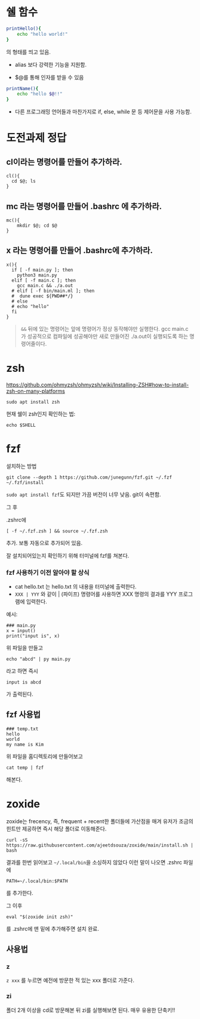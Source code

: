 # 쉘 함수

```bash
printHello(){
    echo "hello world!"
}
```
의 형태를 띄고 있음.

- alias 보다 강력한 기능을 지원함.

- $@를 통해 인자를 받을 수 있음

```bash
printName(){
    echo "hello $@!!"
}
```

- 다른 프로그래밍 언어들과 마찬가지로 if, else, while 문 등 제어문을 사용 가능함.

# 도전과제 정답
## cl이라는 명령어를 만들어 추가하라.
```
cl(){
  cd $@; ls
}
```
## mc 라는 명령어를 만들어 .bashrc 에 추가하라.
```
mc(){
    mkdir $@; cd $@
}
```

## x 라는 명령어를 만들어 .bashrc에 추가하라.
```
x(){
  if [ -f main.py ]; then
    python3 main.py
  elif [ -f main.c ]; then
    gcc main.c && ./a.out
  # elif [ -f bin/main.ml ]; then
  #  dune exec ${PWD##*/}
  # else
  # echo "hello"
  fi
}
```

> `&&` 뒤에 있는 명령어는 앞에 명령어가 정상 동작해야만 실행한다.
> gcc main.c 가 성공적으로 컴파일에 성공해야만 새로 만들어진 ./a.out이 실행되도록 하는 명령어줄이다. 

# zsh
https://github.com/ohmyzsh/ohmyzsh/wiki/Installing-ZSH#how-to-install-zsh-on-many-platforms

```
sudo apt install zsh
```

현재 쉘이 zsh인지 확인하는 법:
```
echo $SHELL
```

# fzf
설치하는 방법
```
git clone --depth 1 https://github.com/junegunn/fzf.git ~/.fzf
~/.fzf/install
``` 

`sudo apt install fzf`도 되지만 가끔 버전이 너무 낮음. git이 속편함.

그 후

.zshrc에
```
[ -f ~/.fzf.zsh ] && source ~/.fzf.zsh
```
추가. 보통 자동으로 추가되어 있음.

잘 설치되어있는지 확인하기 위해 터미널에 fzf를 쳐본다.

### fzf 사용하기 이전 알아야 할 상식
- cat hello.txt 는 hello.txt 의 내용을 터미널에 출력한다.
- `XXX | YYY` 와 같이 | (파이프) 명령어를 사용하면 XXX 명령의 결과를 YYY 프로그램에 입력한다.

예시:
```
### main.py
x = input()
print("input is", x)
```
위 파일을 만들고
```
echo "abcd" | py main.py
```
라고 하면 즉시
```
input is abcd
```
가 출력된다.

## fzf 사용법
```
### temp.txt
hello
world
my name is Kim
```
위 파일을 홈디렉토리에 만들어보고
```
cat temp | fzf
```
해본다.

# zoxide
zoxide는 frecency, 즉, frequent + recent한 폴더들에 가산점을 매겨
유저가 조금의 힌트만 제공하면 즉시 해당 폴더로 이동해준다.

```
curl -sS https://raw.githubusercontent.com/ajeetdsouza/zoxide/main/install.sh | bash
```
결과를 한번 읽어보고 
`~/.local/bin`을 소싱하지 않았다 이런 말이 나오면
.zshrc 파일에
```
PATH=~/.local/bin:$PATH
```
를 추가한다.

그 이후

```
eval "$(zoxide init zsh)"
```
를 .zshrc에 맨 밑에 추가해주면 설치 완료.

## 사용법
### z
`z xxx`
를 누르면 예전에 방문한 적 있는 xxx 폴더로 가준다.

### zi
폴더 2개 이상을 cd로 방문해본 뒤 zi를 실행해보면 된다.
매우 유용한 단축키!!
